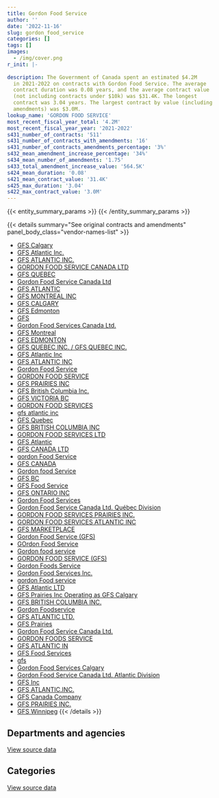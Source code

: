 ```yaml
---
title: Gordon Food Service
author: ''
date: '2022-11-16'
slug: gordon_food_service
categories: []
tags: []
images:
  - /img/cover.png
r_init: |-
  
description: The Government of Canada spent an estimated $4.2M
  in 2021-2022 on contracts with Gordon Food Service. The average
  contract duration was 0.08 years, and the average contract value
  (not including contracts under $10k) was $31.4K. The longest
  contract was 3.04 years. The largest contract by value (including
  amendments) was $3.0M.
lookup_name: 'GORDON FOOD SERVICE'
most_recent_fiscal_year_total: '4.2M'
most_recent_fiscal_year_year: '2021-2022'
s431_number_of_contracts: '511'
s431_number_of_contracts_with_amendments: '16'
s431_number_of_contracts_amendments_percentage: '3%'
s432_mean_amendment_increase_percentage: '34%'
s434_mean_number_of_amendments: '1.75'
s433_total_amendment_increase_value: '564.5K'
s424_mean_duration: '0.08'
s421_mean_contract_value: '31.4K'
s425_max_duration: '3.04'
s422_max_contract_value: '3.0M'
---
```


<script src="/rmarkdown-libs/htmlwidgets/htmlwidgets.js"></script>
<link href="/rmarkdown-libs/datatables-css/datatables-crosstalk.css" rel="stylesheet" />
<script src="/rmarkdown-libs/datatables-binding/datatables.js"></script>
<script src="/rmarkdown-libs/jquery/jquery-3.6.0.min.js"></script>
<link href="/rmarkdown-libs/dt-core-bootstrap/css/dataTables.bootstrap.min.css" rel="stylesheet" />
<link href="/rmarkdown-libs/dt-core-bootstrap/css/dataTables.bootstrap.extra.css" rel="stylesheet" />
<script src="/rmarkdown-libs/dt-core-bootstrap/js/jquery.dataTables.min.js"></script>
<script src="/rmarkdown-libs/dt-core-bootstrap/js/dataTables.bootstrap.min.js"></script>
<link href="/rmarkdown-libs/crosstalk/css/crosstalk.min.css" rel="stylesheet" />
<script src="/rmarkdown-libs/crosstalk/js/crosstalk.min.js"></script>
<script src="/rmarkdown-libs/htmlwidgets/htmlwidgets.js"></script>
<link href="/rmarkdown-libs/datatables-css/datatables-crosstalk.css" rel="stylesheet" />
<script src="/rmarkdown-libs/datatables-binding/datatables.js"></script>
<script src="/rmarkdown-libs/jquery/jquery-3.6.0.min.js"></script>
<link href="/rmarkdown-libs/dt-core-bootstrap/css/dataTables.bootstrap.min.css" rel="stylesheet" />
<link href="/rmarkdown-libs/dt-core-bootstrap/css/dataTables.bootstrap.extra.css" rel="stylesheet" />
<script src="/rmarkdown-libs/dt-core-bootstrap/js/jquery.dataTables.min.js"></script>
<script src="/rmarkdown-libs/dt-core-bootstrap/js/dataTables.bootstrap.min.js"></script>
<link href="/rmarkdown-libs/crosstalk/css/crosstalk.min.css" rel="stylesheet" />
<script src="/rmarkdown-libs/crosstalk/js/crosstalk.min.js"></script>

{{< entity_summary_params >}}
{{< /entity_summary_params >}}

{{< details summary="See original contracts and amendments" panel_body_class="vendor-names-list" >}}
- [GFS Calgary](https://search.open.canada.ca/en/ct/?sort=contract_value_f%20desc&page=1&search_text=%22GFS%20Calgary%22)
- [GFS Atlantic Inc.](https://search.open.canada.ca/en/ct/?sort=contract_value_f%20desc&page=1&search_text=%22GFS%20Atlantic%20Inc.%22)
- [GFS ATLANTIC INC.](https://search.open.canada.ca/en/ct/?sort=contract_value_f%20desc&page=1&search_text=%22GFS%20ATLANTIC%20INC.%22)
- [GORDON FOOD SERVICE CANADA LTD](https://search.open.canada.ca/en/ct/?sort=contract_value_f%20desc&page=1&search_text=%22GORDON%20FOOD%20SERVICE%20CANADA%20LTD%22)
- [GFS QUEBEC](https://search.open.canada.ca/en/ct/?sort=contract_value_f%20desc&page=1&search_text=%22GFS%20QUEBEC%22)
- [Gordon Food Service Canada Ltd](https://search.open.canada.ca/en/ct/?sort=contract_value_f%20desc&page=1&search_text=%22Gordon%20Food%20Service%20Canada%20Ltd%22)
- [GFS ATLANTIC](https://search.open.canada.ca/en/ct/?sort=contract_value_f%20desc&page=1&search_text=%22GFS%20ATLANTIC%22)
- [GFS MONTREAL INC](https://search.open.canada.ca/en/ct/?sort=contract_value_f%20desc&page=1&search_text=%22GFS%20MONTREAL%20INC%22)
- [GFS CALGARY](https://search.open.canada.ca/en/ct/?sort=contract_value_f%20desc&page=1&search_text=%22GFS%20CALGARY%22)
- [GFS Edmonton](https://search.open.canada.ca/en/ct/?sort=contract_value_f%20desc&page=1&search_text=%22GFS%20Edmonton%22)
- [GFS](https://search.open.canada.ca/en/ct/?sort=contract_value_f%20desc&page=1&search_text=%22GFS%22)
- [Gordon Food Services Canada Ltd.](https://search.open.canada.ca/en/ct/?sort=contract_value_f%20desc&page=1&search_text=%22Gordon%20Food%20Services%20Canada%20Ltd.%22)
- [GFS Montreal](https://search.open.canada.ca/en/ct/?sort=contract_value_f%20desc&page=1&search_text=%22GFS%20Montreal%22)
- [GFS EDMONTON](https://search.open.canada.ca/en/ct/?sort=contract_value_f%20desc&page=1&search_text=%22GFS%20EDMONTON%22)
- [GFS QUEBEC INC. / GFS QUEBEC INC.](https://search.open.canada.ca/en/ct/?sort=contract_value_f%20desc&page=1&search_text=%22GFS%20QUEBEC%20INC.%20%2f%20GFS%20QUEBEC%20INC.%22)
- [GFS Atlantic Inc](https://search.open.canada.ca/en/ct/?sort=contract_value_f%20desc&page=1&search_text=%22GFS%20Atlantic%20Inc%22)
- [GFS ATLANTIC INC](https://search.open.canada.ca/en/ct/?sort=contract_value_f%20desc&page=1&search_text=%22GFS%20ATLANTIC%20INC%22)
- [Gordon Food Service](https://search.open.canada.ca/en/ct/?sort=contract_value_f%20desc&page=1&search_text=%22Gordon%20Food%20Service%22)
- [GORDON FOOD SERVICE](https://search.open.canada.ca/en/ct/?sort=contract_value_f%20desc&page=1&search_text=%22GORDON%20FOOD%20SERVICE%22)
- [GFS PRAIRIES INC](https://search.open.canada.ca/en/ct/?sort=contract_value_f%20desc&page=1&search_text=%22GFS%20PRAIRIES%20INC%22)
- [GFS British Columbia Inc.](https://search.open.canada.ca/en/ct/?sort=contract_value_f%20desc&page=1&search_text=%22GFS%20British%20Columbia%20Inc.%22)
- [GFS VICTORIA BC](https://search.open.canada.ca/en/ct/?sort=contract_value_f%20desc&page=1&search_text=%22GFS%20VICTORIA%20BC%22)
- [GORDON FOOD SERVICES](https://search.open.canada.ca/en/ct/?sort=contract_value_f%20desc&page=1&search_text=%22GORDON%20FOOD%20SERVICES%22)
- [gfs atlantic inc](https://search.open.canada.ca/en/ct/?sort=contract_value_f%20desc&page=1&search_text=%22gfs%20atlantic%20inc%22)
- [GFS Quebec](https://search.open.canada.ca/en/ct/?sort=contract_value_f%20desc&page=1&search_text=%22GFS%20Quebec%22)
- [GFS BRITISH COLUMBIA INC](https://search.open.canada.ca/en/ct/?sort=contract_value_f%20desc&page=1&search_text=%22GFS%20BRITISH%20COLUMBIA%20INC%22)
- [GORDON FOOD SERVICES LTD](https://search.open.canada.ca/en/ct/?sort=contract_value_f%20desc&page=1&search_text=%22GORDON%20FOOD%20SERVICES%20LTD%22)
- [GFS Atlantic](https://search.open.canada.ca/en/ct/?sort=contract_value_f%20desc&page=1&search_text=%22GFS%20Atlantic%22)
- [GFS CANADA LTD](https://search.open.canada.ca/en/ct/?sort=contract_value_f%20desc&page=1&search_text=%22GFS%20CANADA%20LTD%22)
- [gordon Food Service](https://search.open.canada.ca/en/ct/?sort=contract_value_f%20desc&page=1&search_text=%22gordon%20Food%20Service%22)
- [GFS CANADA](https://search.open.canada.ca/en/ct/?sort=contract_value_f%20desc&page=1&search_text=%22GFS%20CANADA%22)
- [Gordon food Service](https://search.open.canada.ca/en/ct/?sort=contract_value_f%20desc&page=1&search_text=%22Gordon%20food%20Service%22)
- [GFS BC](https://search.open.canada.ca/en/ct/?sort=contract_value_f%20desc&page=1&search_text=%22GFS%20BC%22)
- [GFS Food Service](https://search.open.canada.ca/en/ct/?sort=contract_value_f%20desc&page=1&search_text=%22GFS%20Food%20Service%22)
- [GFS ONTARIO INC](https://search.open.canada.ca/en/ct/?sort=contract_value_f%20desc&page=1&search_text=%22GFS%20ONTARIO%20INC%22)
- [Gordon Food Services](https://search.open.canada.ca/en/ct/?sort=contract_value_f%20desc&page=1&search_text=%22Gordon%20Food%20Services%22)
- [Gordon Food Service Canada Ltd. Québec Division](https://search.open.canada.ca/en/ct/?sort=contract_value_f%20desc&page=1&search_text=%22Gordon%20Food%20Service%20Canada%20Ltd.%20Qu%c3%a9bec%20Division%22)
- [GORDON FOOD SERVICES PRAIRIES INC.](https://search.open.canada.ca/en/ct/?sort=contract_value_f%20desc&page=1&search_text=%22GORDON%20FOOD%20SERVICES%20PRAIRIES%20INC.%22)
- [GORDON FOOD SERVICES ATLANTIC INC](https://search.open.canada.ca/en/ct/?sort=contract_value_f%20desc&page=1&search_text=%22GORDON%20FOOD%20SERVICES%20ATLANTIC%20INC%22)
- [GFS MARKETPLACE](https://search.open.canada.ca/en/ct/?sort=contract_value_f%20desc&page=1&search_text=%22GFS%20MARKETPLACE%22)
- [Gordon Food Service (GFS)](https://search.open.canada.ca/en/ct/?sort=contract_value_f%20desc&page=1&search_text=%22Gordon%20Food%20Service%20%28GFS%29%22)
- [GOrdon Food Service](https://search.open.canada.ca/en/ct/?sort=contract_value_f%20desc&page=1&search_text=%22GOrdon%20Food%20Service%22)
- [Gordon food service](https://search.open.canada.ca/en/ct/?sort=contract_value_f%20desc&page=1&search_text=%22Gordon%20food%20service%22)
- [GORDON FOOD SERVICE (GFS)](https://search.open.canada.ca/en/ct/?sort=contract_value_f%20desc&page=1&search_text=%22GORDON%20FOOD%20SERVICE%20%28GFS%29%22)
- [Gordon Foods Service](https://search.open.canada.ca/en/ct/?sort=contract_value_f%20desc&page=1&search_text=%22Gordon%20Foods%20Service%22)
- [Gordon Food Services Inc.](https://search.open.canada.ca/en/ct/?sort=contract_value_f%20desc&page=1&search_text=%22Gordon%20Food%20Services%20Inc.%22)
- [gordon Food service](https://search.open.canada.ca/en/ct/?sort=contract_value_f%20desc&page=1&search_text=%22gordon%20Food%20service%22)
- [GFS Atlantic LTD](https://search.open.canada.ca/en/ct/?sort=contract_value_f%20desc&page=1&search_text=%22GFS%20Atlantic%20LTD%22)
- [GFS Prairies Inc Operating as GFS Calgary](https://search.open.canada.ca/en/ct/?sort=contract_value_f%20desc&page=1&search_text=%22GFS%20Prairies%20Inc%20Operating%20as%20GFS%20Calgary%22)
- [GFS BRITISH COLUMBIA INC.](https://search.open.canada.ca/en/ct/?sort=contract_value_f%20desc&page=1&search_text=%22GFS%20BRITISH%20COLUMBIA%20INC.%22)
- [Gordon Foodservice](https://search.open.canada.ca/en/ct/?sort=contract_value_f%20desc&page=1&search_text=%22Gordon%20Foodservice%22)
- [GFS ATLANTIC LTD.](https://search.open.canada.ca/en/ct/?sort=contract_value_f%20desc&page=1&search_text=%22GFS%20ATLANTIC%20LTD.%22)
- [GFS Prairies](https://search.open.canada.ca/en/ct/?sort=contract_value_f%20desc&page=1&search_text=%22GFS%20Prairies%22)
- [Gordon Food Service Canada Ltd.](https://search.open.canada.ca/en/ct/?sort=contract_value_f%20desc&page=1&search_text=%22Gordon%20Food%20Service%20Canada%20Ltd.%22)
- [GORDON FOODS SERVICE](https://search.open.canada.ca/en/ct/?sort=contract_value_f%20desc&page=1&search_text=%22GORDON%20FOODS%20SERVICE%22)
- [GFS ATLANTIC IN](https://search.open.canada.ca/en/ct/?sort=contract_value_f%20desc&page=1&search_text=%22GFS%20ATLANTIC%20IN%22)
- [GFS Food Services](https://search.open.canada.ca/en/ct/?sort=contract_value_f%20desc&page=1&search_text=%22GFS%20Food%20Services%22)
- [gfs](https://search.open.canada.ca/en/ct/?sort=contract_value_f%20desc&page=1&search_text=%22gfs%22)
- [Gordon Food Services Calgary](https://search.open.canada.ca/en/ct/?sort=contract_value_f%20desc&page=1&search_text=%22Gordon%20Food%20Services%20Calgary%22)
- [Gordon Food Service Canada Ltd. Atlantic Division](https://search.open.canada.ca/en/ct/?sort=contract_value_f%20desc&page=1&search_text=%22Gordon%20Food%20Service%20Canada%20Ltd.%20Atlantic%20Division%22)
- [GFS Inc](https://search.open.canada.ca/en/ct/?sort=contract_value_f%20desc&page=1&search_text=%22GFS%20Inc%22)
- [GFS ATLANTIC.INC.](https://search.open.canada.ca/en/ct/?sort=contract_value_f%20desc&page=1&search_text=%22GFS%20ATLANTIC.INC.%22)
- [GFS Canada Company](https://search.open.canada.ca/en/ct/?sort=contract_value_f%20desc&page=1&search_text=%22GFS%20Canada%20Company%22)
- [GFS PRAIRIES INC.](https://search.open.canada.ca/en/ct/?sort=contract_value_f%20desc&page=1&search_text=%22GFS%20PRAIRIES%20INC.%22)
- [GFS Winnipeg](https://search.open.canada.ca/en/ct/?sort=contract_value_f%20desc&page=1&search_text=%22GFS%20Winnipeg%22)
{{< /details >}}

## Departments and agencies

<div id="htmlwidget-1" style="width:100%;height:auto;" class="datatables html-widget"></div>
<script type="application/json" data-for="htmlwidget-1">{"x":{"style":"bootstrap","filter":"none","vertical":false,"data":[["<a href=\"/departments/csc-scc/\">Correctional Service of Canada<\/a>","<a href=\"/departments/dfo-mpo/\">Fisheries and Oceans Canada<\/a>","<a href=\"/departments/dnd-mdn/\">National Defence<\/a>","<a href=\"/departments/pc/\">Parks Canada<\/a>"],[477078.08,990801.38,1170903.85,29200],[484945.29,414827.54,2728267.11,54650],[439386.32,455744.66,1681100.78,61400],[324192.69,176385.33,3636239.71,46300]],"container":"<table class=\"table table-striped table-hover row-border order-column display\">\n  <thead>\n    <tr>\n      <th>Department<\/th>\n      <th>2018-2019<\/th>\n      <th>2019-2020<\/th>\n      <th>2020-2021<\/th>\n      <th>2021-2022<\/th>\n    <\/tr>\n  <\/thead>\n<\/table>","options":{"order":[[4,"desc"]],"pageLength":10,"autoWidth":true,"columnDefs":[{"targets":1,"render":"function(data, type, row, meta) {\n    return type !== 'display' ? data : DTWidget.formatCurrency(data, \"$\", 2, 3, \",\", \".\", true, null);\n  }"},{"targets":2,"render":"function(data, type, row, meta) {\n    return type !== 'display' ? data : DTWidget.formatCurrency(data, \"$\", 2, 3, \",\", \".\", true, null);\n  }"},{"targets":3,"render":"function(data, type, row, meta) {\n    return type !== 'display' ? data : DTWidget.formatCurrency(data, \"$\", 2, 3, \",\", \".\", true, null);\n  }"},{"targets":4,"render":"function(data, type, row, meta) {\n    return type !== 'display' ? data : DTWidget.formatCurrency(data, \"$\", 2, 3, \",\", \".\", true, null);\n  }"},{"width":"16%","targets":[1,2,3,4]},{"className":"dt-right","targets":[1,2,3,4]}],"orderClasses":false}},"evals":["options.columnDefs.0.render","options.columnDefs.1.render","options.columnDefs.2.render","options.columnDefs.3.render"],"jsHooks":[]}</script>
<p class="text-right">
<a href="https://github.com/GoC-Spending/contracts-data/tree/main/data/out/vendors/gordon_food_service/summary_by_fiscal_year_by_department.csv" class="source-data-link btn btn-link">View source data</a>
</p>

## Categories

<div id="htmlwidget-2" style="width:100%;height:auto;" class="datatables html-widget"></div>
<script type="application/json" data-for="htmlwidget-2">{"x":{"style":"bootstrap","filter":"none","vertical":false,"data":[["<a href=\"/categories/office_management/\">Office management<\/a>","<a href=\"/categories/industrial_products_and_services/\">Industrial products and services<\/a>"],[2470023.6,197959.71],[3473867.21,208822.73],[2420168.88,217462.88],[3943667.85,239449.88]],"container":"<table class=\"table table-striped table-hover row-border order-column display\">\n  <thead>\n    <tr>\n      <th>Category<\/th>\n      <th>2018-2019<\/th>\n      <th>2019-2020<\/th>\n      <th>2020-2021<\/th>\n      <th>2021-2022<\/th>\n    <\/tr>\n  <\/thead>\n<\/table>","options":{"order":[[4,"desc"]],"dom":"t","pageLength":30,"autoWidth":true,"columnDefs":[{"targets":1,"render":"function(data, type, row, meta) {\n    return type !== 'display' ? data : DTWidget.formatCurrency(data, \"$\", 2, 3, \",\", \".\", true, null);\n  }"},{"targets":2,"render":"function(data, type, row, meta) {\n    return type !== 'display' ? data : DTWidget.formatCurrency(data, \"$\", 2, 3, \",\", \".\", true, null);\n  }"},{"targets":3,"render":"function(data, type, row, meta) {\n    return type !== 'display' ? data : DTWidget.formatCurrency(data, \"$\", 2, 3, \",\", \".\", true, null);\n  }"},{"targets":4,"render":"function(data, type, row, meta) {\n    return type !== 'display' ? data : DTWidget.formatCurrency(data, \"$\", 2, 3, \",\", \".\", true, null);\n  }"},{"width":"16%","targets":[1,2,3,4]},{"className":"dt-right","targets":[1,2,3,4]}],"orderClasses":false,"lengthMenu":[10,25,30,50,100]}},"evals":["options.columnDefs.0.render","options.columnDefs.1.render","options.columnDefs.2.render","options.columnDefs.3.render"],"jsHooks":[]}</script>
<p class="text-right">
<a href="https://github.com/GoC-Spending/contracts-data/tree/main/data/out/vendors/gordon_food_service/summary_by_fiscal_year_by_category.csv" class="source-data-link btn btn-link">View source data</a>
</p>
